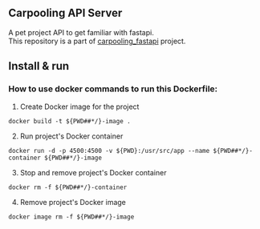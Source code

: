 ## Carpooling API Server
A pet project API to get familiar with fastapi.  
This repository is a part of [carpooling_fastapi](https://github.com/BorodaUA/carpooling_fastapi) project.
## Install & run
### How to use docker commands to run this Dockerfile:
1. Create Docker image for the project
```
docker build -t ${PWD##*/}-image .
```
2. Run project's Docker container
```
docker run -d -p 4500:4500 -v ${PWD}:/usr/src/app --name ${PWD##*/}-container ${PWD##*/}-image
```
3. Stop and remove project's Docker container
```
docker rm -f ${PWD##*/}-container
```
4. Remove project's Docker image
```
docker image rm -f ${PWD##*/}-image
```
